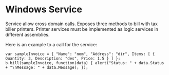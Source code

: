 Windows Service
================

Service allow cross domain calls. Exposes three methods to bill with tax biller printers.
Printer services must be implemented as logic services in different assemblies.

Here is an example to a call for the service:

`var sampleInvoice = { "Name": "nom", "Address": "dir", Items: [ { Quantity: 3, Description: "des", Price: 1.5 } ] };`
`b.bill(sampleInvoice, function(data) { alert("Status: " + data.Status + "\nMessage: " + data.Message); });`